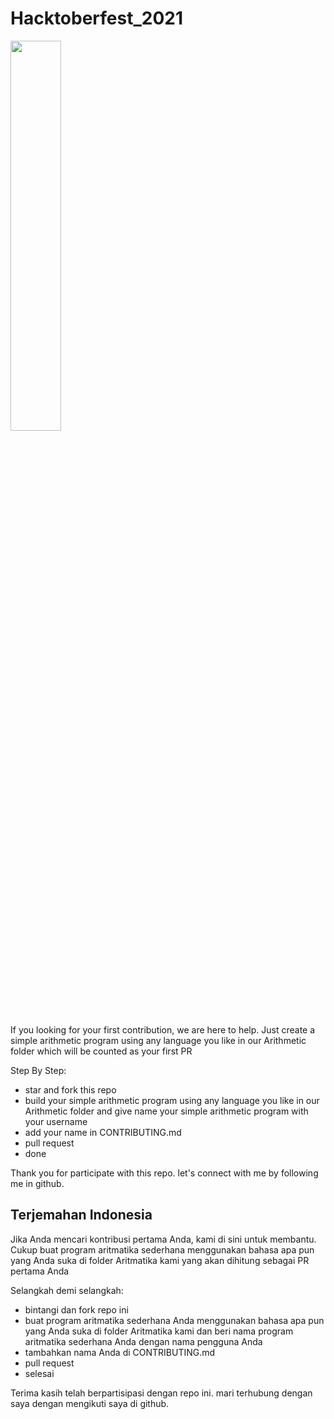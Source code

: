 # Hacktoberfest_2021

<img src="https://hacktoberfest.digitalocean.com/_nuxt/img/logo-hacktoberfest-full.f42e3b1.svg" style="width: 40%;">

If you looking for your first contribution, we are here to help. Just create a simple arithmetic program using any language you like in our Arithmetic folder which will be counted as your first PR

Step By Step:
- star and fork this repo
- build your simple arithmetic program using any language you like in our Arithmetic folder and give name your simple arithmetic program with your username
- add your name in CONTRIBUTING.md
- pull request
- done

Thank you for participate with this repo. let's connect with me by following me in github.

## Terjemahan Indonesia
Jika Anda mencari kontribusi pertama Anda, kami di sini untuk membantu. Cukup buat program aritmatika sederhana menggunakan bahasa apa pun yang Anda suka di folder Aritmatika kami yang akan dihitung sebagai PR pertama Anda

Selangkah demi selangkah:
- bintangi dan fork repo ini
- buat program aritmatika sederhana Anda menggunakan bahasa apa pun yang Anda suka di folder Aritmatika kami dan beri nama program aritmatika sederhana Anda dengan nama pengguna Anda
- tambahkan nama Anda di CONTRIBUTING.md
- pull request
- selesai

Terima kasih telah berpartisipasi dengan repo ini. mari terhubung dengan saya dengan mengikuti saya di github.
